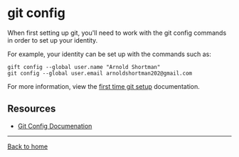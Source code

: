 # git config

When first setting up git, you'll need to work with the git config commands in order to set up your identity.

For example, your identity can be set up with the commands such as:

```
gift config --global user.name "Arnold Shortman"
git config --global user.email arnoldshortman202@gmail.com
```

For more information, view the [first time git setup](https://www.youtube.com/watch?v=HUBNt18RFbo) documentation.

## Resources

- [Git Config Documenation](https://git-scm.com/docs/git-config)

---

[Back to home](../README.md)